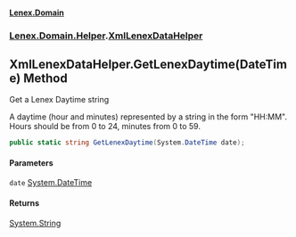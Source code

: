 #### [Lenex.Domain](index.md 'index')
### [Lenex.Domain.Helper](Lenex.Domain.Helper.md 'Lenex.Domain.Helper').[XmlLenexDataHelper](Lenex.Domain.Helper.XmlLenexDataHelper.md 'Lenex.Domain.Helper.XmlLenexDataHelper')

## XmlLenexDataHelper.GetLenexDaytime(DateTime) Method

Get a Lenex Daytime string  
  
A daytime (hour and minutes) represented by a string in the form "HH:MM". Hours should be from 0 to 24, minutes from 0 to 59.

```csharp
public static string GetLenexDaytime(System.DateTime date);
```
#### Parameters

<a name='Lenex.Domain.Helper.XmlLenexDataHelper.GetLenexDaytime(System.DateTime).date'></a>

`date` [System.DateTime](https://docs.microsoft.com/en-us/dotnet/api/System.DateTime 'System.DateTime')

#### Returns
[System.String](https://docs.microsoft.com/en-us/dotnet/api/System.String 'System.String')